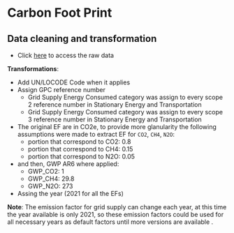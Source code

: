 # Carbon Foot Print

## Data cleaning and transformation
- Click [here](https://www.carbonfootprint.com/docs/2023_07_international_factors_release_11.xlsx) to access the raw data

**Transformations**:
- Add UN/LOCODE Code when it applies
- Assign GPC reference number
    - Grid Supply Energy Consumed category was assign to every scope 2 reference number in Stationary Energy and Transportation
    - Grid Supply Energy Consumed category was assign to every scope 3 reference number in Stationary Energy and Transportation
- The original EF are in CO2e, to provide more glanularity the following assumptions were made to extract EF for `CO2`, `CH4`, `N2O`:
    - portion that correspond to CO2: 0.8
    - portion that correspond to CH4: 0.15
    - portion that correspond to N2O: 0.05
- and then, GWP AR6 where applied:
    - GWP_CO2: 1
    - GWP_CH4: 29.8
    - GWP_N2O: 273
- Assing the year (2021 for all the EFs)

**Note**:
The emission factor for grid supply can change each year, at this time the year available is only 2021, so these emission factors could be used for all necessary years as default factors until more versions are available .